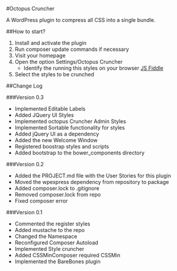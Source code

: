 #Octopus Cruncher

A WordPress plugin to compress all CSS into a single bundle.

##How to start?

1. Install and activate the plugin
2. Run composer update commands if necessary
3. Visit your homepage
4. Open the option Settings/Octopus Cruncher
    - Identify the running this styles on your browser [JS Fiddle](http://jsfiddle.net/pagecarbajal/tm00avv2/)
5. Select the styles to be crunched


##Change Log

###Version 0.3

* Implemented Editable Labels
* Added JQuery UI Styles
* Implemented octopus Cruncher Admin Styles
* Implemented Sortable functionality for styles
* Added jQuery UI as a dependency
* Added the new Welcome Window
* Registered boostrap styles and scripts
* Added bootstrap to the bower_components directory

###Version 0.2

* Added the PROJECT.md file with the User Stories for this plugin
* Moved the wpexpress dependency from repository to package
* Added composer.lock to .gitignore
* Removed composer.lock from repo
* Fixed composer error

###Version 0.1

* Commented the register styles 
* Added mustache to the repo
* Changed the Namespace
* Reconfigured Composer Autoload
* Implemented Style cruncher
* Added CSSMinComposer required CSSMin
* Implemented the BareBones plugin